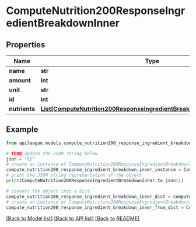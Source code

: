 # ComputeNutrition200ResponseIngredientBreakdownInner


## Properties

Name | Type | Description | Notes
------------ | ------------- | ------------- | -------------
**name** | **str** |  | [optional] 
**amount** | **int** |  | [optional] 
**unit** | **str** |  | [optional] 
**id** | **int** |  | [optional] 
**nutrients** | [**List[ComputeNutrition200ResponseIngredientBreakdownInnerNutrientsInner]**](ComputeNutrition200ResponseIngredientBreakdownInnerNutrientsInner.md) |  | [optional] 

## Example

```python
from apileague.models.compute_nutrition200_response_ingredient_breakdown_inner import ComputeNutrition200ResponseIngredientBreakdownInner

# TODO update the JSON string below
json = "{}"
# create an instance of ComputeNutrition200ResponseIngredientBreakdownInner from a JSON string
compute_nutrition200_response_ingredient_breakdown_inner_instance = ComputeNutrition200ResponseIngredientBreakdownInner.from_json(json)
# print the JSON string representation of the object
print(ComputeNutrition200ResponseIngredientBreakdownInner.to_json())

# convert the object into a dict
compute_nutrition200_response_ingredient_breakdown_inner_dict = compute_nutrition200_response_ingredient_breakdown_inner_instance.to_dict()
# create an instance of ComputeNutrition200ResponseIngredientBreakdownInner from a dict
compute_nutrition200_response_ingredient_breakdown_inner_from_dict = ComputeNutrition200ResponseIngredientBreakdownInner.from_dict(compute_nutrition200_response_ingredient_breakdown_inner_dict)
```
[[Back to Model list]](../README.md#documentation-for-models) [[Back to API list]](../README.md#documentation-for-api-endpoints) [[Back to README]](../README.md)


